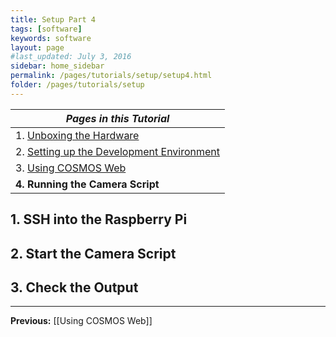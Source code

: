 ```yaml
---
title: Setup Part 4
tags: [software]
keywords: software
layout: page
#last_updated: July 3, 2016
sidebar: home_sidebar
permalink: /pages/tutorials/setup/setup4.html
folder: /pages/tutorials/setup
---
```


| _Pages in this Tutorial_                                  |
| --------------------------------------------------------- |
| 1. [Unboxing the Hardware](setup1.html)                   |
| 2. [Setting up the Development Environment](setup2.html)  |
| 3. [Using COSMOS Web](setup3.html)                        |
| **4. Running the Camera Script**                          |


## 1. SSH into the Raspberry Pi

## 2. Start the Camera Script

## 3. Check the Output


---------------------------------------------------------------------------------------------------------------------------------------------

**Previous:** [[Using COSMOS Web]]